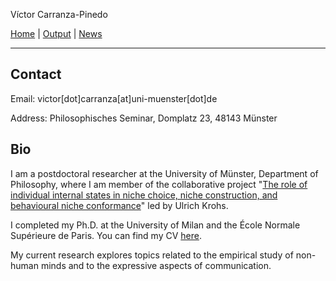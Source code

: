 Víctor Carranza-Pinedo

[Home](index.md) | [Output](output.md) | [News](news.md)

------
## Contact

Email: victor[dot]carranza[at]uni-muenster[dot]de

Address: Philosophisches Seminar, Domplatz 23, 48143 Münster

## Bio

I am a postdoctoral researcher at the University of Münster, Department of Philosophy, where I am member of the collaborative project "[The role of individual internal states in niche choice, niche construction, and behavioural niche conformance](https://www.uni-bielefeld.de/fakultaeten/biologie/forschung/verbuende/sfb_nc3/projects/d01ph2#comp_00005c3e9e38_00000000a7_0131)" led by Ulrich Krohs. 

I completed my Ph.D. at the University of Milan and the École Normale Supérieure de Paris. You can find my CV [here](https://www.dropbox.com/scl/fi/9jjklbz6yfjfqv83zljvs/cvitae_english.pdf?rlkey=59k2z9ubrn7c9hhyvh2rhl2ft&st=3uvrox11&dl=0).

My current research explores topics related to the empirical study of non-human minds and to the expressive aspects of communication.

